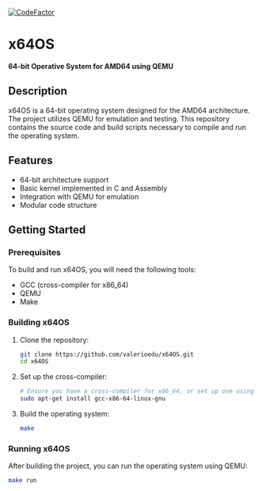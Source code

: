 [![CodeFactor](https://www.codefactor.io/repository/github/valerioedu/x64os/badge/main)](https://www.codefactor.io/repository/github/valerioedu/x64os/overview/main)
# x64OS

**64-bit Operative System for AMD64 using QEMU**

## Description

x64OS is a 64-bit operating system designed for the AMD64 architecture. The project utilizes QEMU for emulation and testing. This repository contains the source code and build scripts necessary to compile and run the operating system.

## Features

- 64-bit architecture support
- Basic kernel implemented in C and Assembly
- Integration with QEMU for emulation
- Modular code structure

## Getting Started

### Prerequisites

To build and run x64OS, you will need the following tools:

- GCC (cross-compiler for x86_64)
- QEMU
- Make

### Building x64OS

1. Clone the repository:

    ```sh
    git clone https://github.com/valerioedu/x64OS.git
    cd x64OS
    ```

2. Set up the cross-compiler:

    ```sh
    # Ensure you have a cross-compiler for x86_64, or set up one using the following commands:
    sudo apt-get install gcc-x86-64-linux-gnu
    ```

3. Build the operating system:

    ```sh
    make
    ```

### Running x64OS

After building the project, you can run the operating system using QEMU:

```sh
make run
